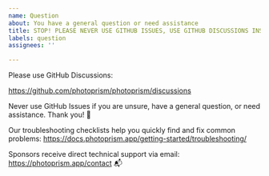 ```yaml
---
name: Question
about: You have a general question or need assistance
title: STOP! PLEASE NEVER USE GITHUB ISSUES, USE GITHUB DISCUSSIONS INSTEAD! 🙏
labels: question
assignees: ''

---
```


Please use GitHub Discussions:

  https://github.com/photoprism/photoprism/discussions

Never use GitHub Issues if you are unsure, have a general question, or need assistance. Thank you! 💐

Our troubleshooting checklists help you quickly find and fix common problems:
https://docs.photoprism.app/getting-started/troubleshooting/

Sponsors receive direct technical support via email:
https://photoprism.app/contact 📬
